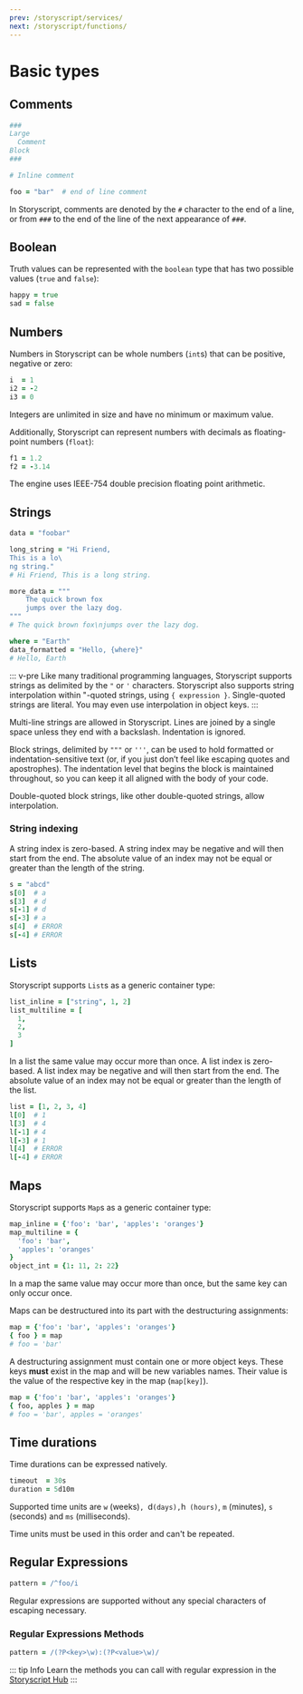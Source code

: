```yaml
---
prev: /storyscript/services/
next: /storyscript/functions/
---
```


# Basic types

## Comments

```coffeescript
###
Large
  Comment
Block
###

# Inline comment

foo = "bar"  # end of line comment
```

In Storyscript, comments are denoted by the `#` character to the end of a line,
or from `###` to the end of the line of the next appearance of `###`.

## Boolean

Truth values can be represented with the `boolean` type that has two possible values (`true` and `false`):

```coffeescript
happy = true
sad = false
```
## Numbers

Numbers in Storyscript can be whole numbers (`int`s) that can be positive, negative or zero:

```coffeescript
i  = 1
i2 = -2
i3 = 0
```

Integers are unlimited in size and have no minimum or maximum value.

Additionally, Storyscript can represent numbers with decimals as floating-point numbers (`float`):

```coffeescript
f1 = 1.2
f2 = -3.14
```

The engine uses IEEE-754 double precision floating point arithmetic.

## Strings

```coffeescript
data = "foobar"

long_string = "Hi Friend,
This is a lo\
ng string."
# Hi Friend, This is a long string.

more_data = """
    The quick brown fox
    jumps over the lazy dog.
"""
# The quick brown fox\njumps over the lazy dog.

where = "Earth"
data_formatted = "Hello, {where}"
# Hello, Earth
```

::: v-pre
Like many traditional programming languages, Storyscript supports strings as delimited by the `"` or `'` characters.
Storyscript also supports string interpolation within "-quoted strings, using `{ expression }`.
Single-quoted strings are literal. You may even use interpolation in object keys.
:::

Multi-line strings are allowed in Storyscript.
Lines are joined by a single space unless they end with a backslash.
Indentation is ignored.

Block strings, delimited by `"""` or `'''`, can be used to hold formatted or indentation-sensitive text (or, if you just don’t feel like escaping quotes and apostrophes).
The indentation level that begins the block is maintained throughout, so you can keep it all aligned with the body of your code.

Double-quoted block strings, like other double-quoted strings, allow interpolation.

### String indexing

A string index is zero-based.
A string index may be negative and will then start from the end. The absolute value
of an index may not be equal or greater than the length of the string.

```coffeescript
s = "abcd"
s[0]  # a
s[3]  # d
s[-1] # d
s[-3] # a
s[4]  # ERROR
s[-4] # ERROR
```

## Lists

Storyscript supports `List`s as a generic container type:

```coffeescript
list_inline = ["string", 1, 2]
list_multiline = [
  1,
  2,
  3
]
```

In a list the same value may occur more than once.
A list index is zero-based.
A list index may be negative and will then start from the end. The absolute value
of an index may not be equal or greater than the length of the list.

```coffeescript
list = [1, 2, 3, 4]
l[0]  # 1
l[3]  # 4
l[-1] # 4
l[-3] # 1
l[4]  # ERROR
l[-4] # ERROR
```

## Maps

Storyscript supports `Map`s as a generic container type:

```coffeescript
map_inline = {'foo': 'bar', 'apples': 'oranges'}
map_multiline = {
  'foo': 'bar',
  'apples': 'oranges'
}
object_int = {1: 11, 2: 22}
```

In a map the same value may occur more than once, but the same key can only occur once.

Maps can be destructured into its part with the destructuring assignments:

```coffeescript
map = {'foo': 'bar', 'apples': 'oranges'}
{ foo } = map
# foo = 'bar'
```

A destructuring assignment must contain one or more object keys.
These keys **must** exist in the map and will be new variables names.
Their value is the value of the respective key in the map (`map[key]`).

```coffeescript
map = {'foo': 'bar', 'apples': 'oranges'}
{ foo, apples } = map
# foo = 'bar', apples = 'oranges'
```

## Time durations

Time durations can be expressed natively.

```coffeescript
timeout  = 30s
duration = 5d10m
```

Supported time units are `w` (weeks)`, `d` (days), `h` (hours)`, `m` (minutes), `s` (seconds) and `ms` (milliseconds).

Time units must be used in this order and can't be repeated.

## Regular Expressions

```coffeescript
pattern = /^foo/i
```

Regular expressions are supported without any special characters of escaping necessary.

### Regular Expressions Methods

```coffeescript
pattern = /(?P<key>\w):(?P<value>\w)/
```

::: tip Info
Learn the methods you can call with regular expression in the [Storyscript Hub](https://hub.storyscript.io)
:::

